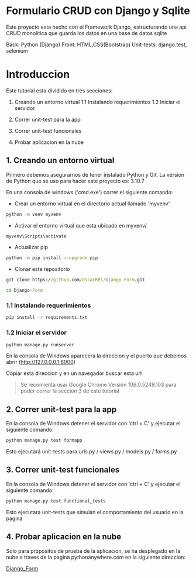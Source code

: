 # Formulario CRUD con Django y Sqlite 

Este proyecto esta hecho con el Framework Django, estructurando una api CRUD monolitica que guarda los datos en una base de datos sqlite

Back: Python (Django)
Front: HTML,CSS(Bootstrap)
Unit-tests: django.test, selenium

# Introduccion

Este tutorial esta dividido en tres secciones:

1. Creando un entorno virtual
1.1 Instalando requerimientos
1.2 Iniciar el servidor

2. Correr unit-test para la app
3. Correr unit-test funcionales

4. Probar aplicacion en la nube

## 1. Creando un entorno virtual

Primero debemos asegurarnos de tener instalado Python y Git. 
La version de Python que se uso para hacer este proyecto es: 3.10.7  

En una consola de windows ('cmd.exe') correr el siguiente comando:

* Crear un entorno virtual en el directorio actual llamado 'myvenv'
```cmd
python -m venv myvenv
```
* Activar el entorno virtual que esta ubicado en myvenv/
```cmd
myvenv\Scripts\activate
```
* Actualizar pip
```cmd
python -m pip install --upgrade pip
```
* Clonar este repositorio
```cmd
git clone https://github.com/OscarRPi/Django-Form.git
```

```cmd
cd Django-Form
```

### 1.1 Instalando requerimientos

```cmd
pip install -r requirements.txt
```

### 1.2 Iniciar el servidor

```cmd
python manage.py runserver
```

En la consola de Windows aparecera la direccion y el puerto que debemos abrir (http://127.0.0.0.1:8000)

Copiar esta direccion y en un navegador buscar esta url

> Se recomienta usar Google Chrome Versión 106.0.5249.103 para poder correr la seccion 3 de este tutorial

## 2. Correr unit-test para la app

En la consola de Windows detener el servidor con 'ctrl + C' y ejecutar el siguiente comando:

```cmd
python manage.py test formapp
```
Esto ejecutará unit-tests para urls.py / views.py / models.py / forms.py

## 3.  Correr unit-test funcionales

En la consola de Windows detener el servidor con 'ctrl + C' y ejecutar el siguiente comando:

```cmd
python manage.py test functional_tests
```

Esto ejecutara unit-tests que simulan el comportamiento del usuario en la pagina

## 4.  Probar aplicacion en la nube

Solo para propositos de prueba de la aplicacion, se ha desplegado en la nube a traves de la pagina pythonanywhere.com en la siguiente direccion:

[Django_Form](https://djangotesting.pythonanywhere.com/)
